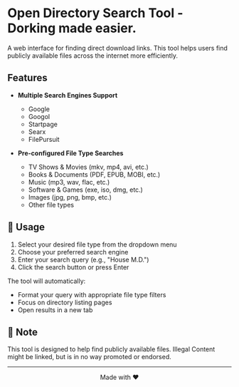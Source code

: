 # Open Directory Search Tool - Dorking made easier. 

A web interface for finding direct download links. This tool helps users find publicly available files across the internet more efficiently.

## Features

- **Multiple Search Engines Support**
  - Google
  - Googol
  - Startpage
  - Searx
  - FilePursuit

- **Pre-configured File Type Searches**
  - TV Shows & Movies (mkv, mp4, avi, etc.)
  - Books & Documents (PDF, EPUB, MOBI, etc.)
  - Music (mp3, wav, flac, etc.)
  - Software & Games (exe, iso, dmg, etc.)
  - Images (jpg, png, bmp, etc.)
  - Other file types

## 🚀 Usage

1. Select your desired file type from the dropdown menu
2. Choose your preferred search engine
3. Enter your search query (e.g., "House M.D.")
4. Click the search button or press Enter

The tool will automatically:
- Format your query with appropriate file type filters
- Focus on directory listing pages
- Open results in a new tab


## 🔰 Note

This tool is designed to help find publicly available files. Illegal Content might be linked, but is in no way promoted or endorsed. 

---
<p style="text-align:center;">Made with ❤️</p>
